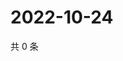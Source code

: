 # 2022-10-24

共 0 条

<!-- BEGIN WEIBO -->
<!-- 最后更新时间 Mon Oct 24 2022 17:31:01 GMT+0800 (China Standard Time) -->

<!-- END WEIBO -->
